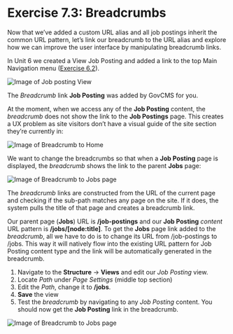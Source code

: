 # Exercise 7.3: Breadcrumbs

Now that we’ve added a custom URL alias and all job postings inherit the common URL pattern, let’s link our breadcrumb to the URL alias and explore how we can improve the user interface by manipulating breadcrumb links.

In Unit 6 we created a View Job Posting and added a link to the top Main Navigation menu \([Exercise 6.2](../unit-6-content-listing-with-views/exercise-6-2-create-job-posting-view.md)\).

![Image of Job posting View](../.gitbook/assets/74%20%282%29.png)

The _Breadcrumb_ link **Job Posting** was added by GovCMS for you.

At the moment, when we access any of the **Job Posting** content, the _breadcrumb_ does not show the link to the **Job Postings** page. This creates a UX problem as site visitors don’t have a visual guide of the site section they’re currently in:

![Image of Breadcrumb to Home](../.gitbook/assets/75.png)

We want to change the breadcrumbs so that when a **Job Posting** page is displayed, the _breadcrumb_ shows the link to the parent **Jobs** page:
  
![Image of Breadcrumb to Jobs page](../.gitbook/assets/76%20%281%29.png)

The _breadcrumb_ links are constructed from the URL of the current page and checking if the sub-path matches any page on the site. If it does, the system pulls the title of that page and creates a breadcrumb link.

Our parent page \(**Jobs**\) URL is **/job-postings** and our **Job Posting** _content_ URL pattern is **/jobs/\[node:title\]**. To get the **Jobs** page link added to the _breadcrumb_, all we have to do is to change its URL from /job-postings to /jobs. This way it will natively flow into the existing URL pattern for Job Posting content type and the link will be automatically generated in the breadcrumb.

1. Navigate to the **Structure** → **Views** and edit our _Job Posting_ view.
2. Locate _Path_ under _Page Settings_ \(middle top section\)
3. Edit the _Path_, change it to **/jobs**.
4. **Save** the view
5. Test the _breadcrumb_ by navigating to any _Job Posting_ content. You should now get the **Job Posting** link in the breadcrumb. 

![Image of Breadcrumb to Jobs page](../.gitbook/assets/77.png)
